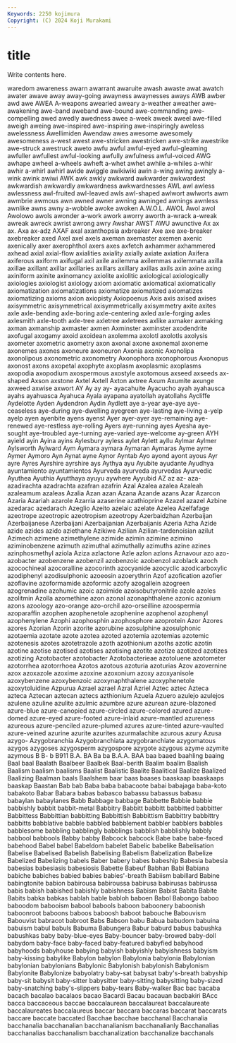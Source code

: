 ```yaml
---
Keywords: 2250 kojimura
Copyright: (C) 2024 Koji Murakami
---
```


# title

Write contents here.



waredom awareness
awarn awarrant awaruite awash awaste awat awatch awater awave away
away-going awayness awaynesses aways AWB awber awd awe AWEA A-weapons
awearied aweary a-weather aweather awe-awakening awe-band aweband awe-bound awe-commanding awe-compelling
awed awedly awedness awee a-week aweek aweel awe-filled aweigh aweing
awe-inspired awe-inspiring awe-inspiringly aweless awelessness Awellimiden Awendaw awes awesome awesomely
awesomeness a-west awest awe-stricken awestricken awe-strike awestrike awe-struck awestruck aweto
awfu awful awful-eyed awful-gleaming awfuller awfullest awful-looking awfully awfulness awful-voiced
AWG awhape awheel a-wheels awheft a-whet awhet awhile a-whiles a-whir
awhir a-whirl awhirl awide awiggle awikiwiki awin a-wing awing awingly
a-wink awink awiwi AWK awk awkly awkward awkwarder awkwardest awkwardish
awkwardly awkwardness awkwardnesses AWL awl awless awlessness awl-fruited awl-leaved awls
awl-shaped awlwort awlworts awm awmbrie awmous awn awned awner awning
awninged awnings awnless awnlike awns awny a-wobble awoke awoken A.W.O.L.
AWOL Awol awol Awolowo awols awonder a-work awork aworry aworth
a-wrack a-wreak awreak awreck awrist awrong awry Awshar AWST AWU
awunctive Ax ax ax. Axa ax-adz AXAF axal axanthopsia axbreaker
Axe axe axe-breaker axebreaker axed Axel axel axels axeman axemaster
axemen axenic axenically axer axerophthol axers axes axfetch axhammer axhammered
axhead axial axial-flow axialities axiality axially axiate axiation Axifera axiferous
axiform axifugal axil axile axilemma axilemmas axilemmata axilla axillae axillant
axillar axillaries axillars axillary axillas axils axin axine axing axiniform
axinite axinomancy axiolite axiolitic axiological axiologically axiologies axiologist axiology axiom
axiomatic axiomatical axiomatically axiomatization axiomatizations axiomatize axiomatized axiomatizes axiomatizing axioms
axion axiopisty Axiopoenus Axis axis axised axises axisymmetric axisymmetrical axisymmetrically
axisymmetry axite axites axle axle-bending axle-boring axle-centering axled axle-forging axles
axlesmith axle-tooth axle-tree axletree axletrees axlike axmaker axmaking axman axmanship
axmaster axmen Axminster axminster axodendrite axofugal axogamy axoid axoidean axolemma
axolotl axolotls axolysis axometer axometric axometry axon axonal axone axonemal
axoneme axonemes axones axoneure axoneuron Axonia axonic Axonolipa axonolipous axonometric
axonometry Axonophora axonophorous Axonopus axonost axons axopetal axophyte axoplasm axoplasmic
axoplasms axopodia axopodium axospermous axostyle axotomous axseed axseeds ax-shaped Axson
axstone Axtel Axtell Axton axtree Axum Axumite axunge axweed axwise
axwort AY Ay ay ay- ayacahuite Ayacucho ayah ayahausca ayahs
ayahuasca Ayahuca Ayala ayapana ayatollah ayatollahs Aycliffe Aydelotte Ayden Aydendron
Aydin Aydlett aye a-year aye-aye aye-ceaseless aye-during aye-dwelling ayegreen aye-lasting
aye-living a-yelp ayelp ayen ayenbite ayens ayenst Ayer ayer-ayer aye-remaining
aye-renewed aye-restless aye-rolling Ayers aye-running ayes Ayesha aye-sought aye-troubled aye-turning
aye-varied aye-welcome ay-green AYH ayield ayin Ayina ayins Aylesbury ayless
aylet Aylett ayllu Aylmar Aylmer Aylsworth Aylward Aym Aymara aymara
Aymaran Aymaras Ayme ayme Aymer Aymoro Ayn Aynat ayne Aynor
Ayntab Ayo ayond ayont ayous Ayr ayre Ayres Ayrshire ayrshire
ays Aythya ayu Ayubite ayudante Ayudhya ayuntamiento ayuntamientos Ayurveda ayurveda
ayurvedas Ayurvedic Ayuthea Ayuthia Ayutthaya ayuyu aywhere Ayyubid AZ az
az- aza- azadirachta azadrachta azafran azafrin Azal Azalea azalea Azaleah
azaleamum azaleas Azalia Azan azan Azana Azande azans Azar Azarcon
Azaria Azariah azarole Azarria azaserine azathioprine Azazel azazel Azbine azedarac
azedarach Azeglio Azeito azelaic azelate Azelea Azelfafage azeotrope azeotropic azeotropism
azeotropy Azerbaidzhan Azerbaijan Azerbaijanese Azerbaijani Azerbaijanian Azerbaijanis Azeria Azha Azide
azide azides azido aziethane Azikiwe Azilian Azilian-tardenoisian azilut Azimech azimene
azimethylene azimide azimin azimine azimino aziminobenzene azimuth azimuthal azimuthally azimuths
azine azines azinphosmethyl aziola Aziza azlactone Azle azlon azlons Aznavour
azo azo- azobacter azobenzene azobenzil azobenzoic azobenzol azoblack azoch azocochineal
azocoralline azocorinth azocyanide azocyclic azodicarboxylic azodiphenyl azodisulphonic azoeosin azoerythrin Azof
azofication azofier azoflavine azoformamide azoformic azofy azogallein azogreen azogrenadine azohumic
azoic azoimide azoisobutyronitrile azole azoles azolitmin Azolla azomethine azon azonal
azonaphthalene azonic azonium azons azoology azo-orange azo-orchil azo-orseilline azoospermia azoparaffin
azophen azophenetole azophenine azophenol azophenyl azophenylene Azophi azophosphin azophosphore azoprotein
Azor Azores azores Azorian Azorin azorite azorubine azosulphine azosulphonic azotaemia
azotate azote azotea azoted azotemia azotemias azotemic azotenesis azotes azotetrazole
azoth azothionium azoths azotic azotin azotine azotise azotised azotises azotising
azotite azotize azotized azotizes azotizing Azotobacter azotobacter Azotobacterieae azotoluene azotometer
azotorrhea azotorrhoea Azotos azotous azoturia azoturias Azov azovernine azox azoxazole
azoxime azoxine azoxonium azoxy azoxyanisole azoxybenzene azoxybenzoic azoxynaphthalene azoxyphenetole azoxytoluidine
Azpurua Azrael azrael Azral Azriel Aztec aztec Azteca azteca Aztecan
aztecan aztecs azthionium Azuela Azuero azulejo azulejos azulene azuline azulite
azulmic azumbre azure azurean azure-blazoned azure-blue azure-canopied azure-circled azure-colored azured
azure-domed azure-eyed azure-footed azure-inlaid azure-mantled azureness azureous azure-penciled azure-plumed azures
azure-tinted azure-vaulted azure-veined azurine azurite azurites azurmalachite azurous azury Azusa
azygo- Azygobranchia Azygobranchiata azygobranchiate azygomatous azygos azygoses azygosperm azygospore azygote
azygous azyme azymite azymous B B- b B911 B.A. BA
Ba ba B.A.A. BAA baa baaed baahling baaing Baal baal
Baalath Baalbeer Baalbek Baal-berith Baalim baalim Baalish Baalism baalism baalisms
Baalist Baalistic Baalite Baalitical Baalize Baalized Baalizing Baalman baals Baalshem
baar baas baases baaskaap baaskaaps baaskap Baastan Bab bab Baba
baba babacoote babai babajaga baba-koto babakoto Babar Babara babas babasco
babassu babassus babasu babaylan babaylanes Babb Babbage babbage Babbette Babbie
babbie babbishly babbit babbit-metal Babbitry Babbitt babbitt babbitted babbitter Babbittess
Babbittian babbitting Babbittish Babbittism Babbittry babbittry babbitts babblative babble babbled
babblement babbler babblers babbles babblesome babbling babblingly babblings babblish babblishly
babbly babbool babbools Babby babby Babcock babcock Babe babe babe-faced
babehood Babel babel Babeldom babelet Babelic babelike Babelisation Babelise Babelised
Babelish Babelising Babelism Babelization Babelize Babelized Babelizing babels Baber babery
babes babeship Babesia babesia babesias babesiasis babesiosis Babette Babeuf Babhan
Babi Babiana babiche babiches babied babies babies'-breath Babiism babillard Babine
babingtonite babion babirousa babiroussa babirusa babirusas babirussa babis babish babished
babishly babishness Babism Babist Babita Babite Babits babka babkas bablah
bable babloh baboen Babol Babongo baboo baboodom babooism babool babools
baboon baboonery baboonish baboonroot baboons baboos baboosh baboot babouche Babouvism
Babouvist babracot babroot Babs Babson babu Babua babudom babuina babuism
babul babuls Babuma Babungera Babur baburd babus babushka babushkas baby
baby-blue-eyes Baby-bouncer baby-browed baby-doll babydom baby-face baby-faced baby-featured babyfied babyhood
babyhoods babyhouse babying babyish babyishly babyishness babyism baby-kissing babylike Babylon
babylon Babylonia babylonia Babylonian babylonian babylonians Babylonic Babylonish babylonish Babylonism
Babylonite Babylonize babyolatry baby-sat babysat baby's-breath babyship baby-sit babysit baby-sitter
babysitter baby-sitting babysitting baby-sized baby-snatching baby's-slippers baby-tears Baby-walker Bac bac
bacaba bacach bacalao bacalaos bacao Bacardi Bacau bacauan bacbakiri BAcc
bacca baccaceous baccae baccalaurean baccalaureat baccalaureate baccalaureates baccalaureus baccar baccara
baccaras baccarat baccarats baccare baccate baccated Bacchae bacchae bacchanal Bacchanalia
bacchanalia bacchanalian bacchanalianism bacchanalianly Bacchanalias bacchanalias bacchanalism bacchanalization bacchanalize bacchanals
